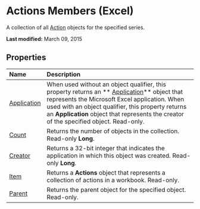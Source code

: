 
# Actions Members (Excel)
A collection of all  [Action](8a54e4ed-8392-e198-66df-987f94841968.md) objects for the specified series.

 **Last modified:** March 09, 2015


## Properties



|**Name**|**Description**|
|:-----|:-----|
| [Application](c588cb7b-5e0d-e24c-bfc3-357d1966ed21.md)|When used without an object qualifier, this property returns an  ** [Application](19b73597-5cf9-4f56-8227-b5211f657f6f.md)** object that represents the Microsoft Excel application. When used with an object qualifier, this property returns an **Application** object that represents the creator of the specified object. Read-only.|
| [Count](56c57de8-104b-5e44-3e4c-a5d1c8b6e10a.md)|Returns the number of objects in the collection. Read-only  **Long**.|
| [Creator](453bcc61-d054-47b8-3447-f2896c343699.md)|Returns a 32-bit integer that indicates the application in which this object was created. Read-only  **Long**.|
| [Item](dc909b69-abdf-d84f-2462-738c309cb3d3.md)|Returns a  **Actions** object that represents a collection of actions in a workbook. Read-only.|
| [Parent](33d471eb-81f7-465d-12df-548d04554d96.md)|Returns the parent object for the specified object. Read-only.|
